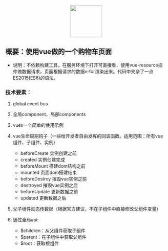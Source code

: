 <p align="center"><a href="https://vuejs.org" target="_blank"><img width="100" src="https://vuejs.org/images/logo.png"></a></p>

## 概要：使用vue做的一个购物车页面

+ 说明：不依赖构建工具，在服务环境下打开可直接看，使用vue-resource插件做数据请求，页面根据请求的数据v-for渲染出来。代码中夹杂了一点ES2015(ES6)的语法。

### 技术要素：

  1. global event bus
  2. 全局component、局部components
  3. vuex一个简单的使用示例
  4. vue生命周期钩子（一些给开发者自由发挥的回调函数。适用范围：所有vue组件、子组件、实例）

     * beforeCreate 实例创建之前
     * created      实例创建完成
     * beforeMount  搭建dom结构之前
     * mounted      页面dom搭建结束
     * beforeDestroy   摧毁vue实例之前
     * destroyed    摧毁vue实例之后
     * beforeUpdate  更新数据之前
     * updated      更新数据之后
  5. 父子组件动态传数据（根据官方建议，不在子组件中直接修改父组件变量）
  6. 通过全局api:
     * $children：从父组件获取子组件
     * $parent：在子组件中获取父组件
     * $root：获取根组件
